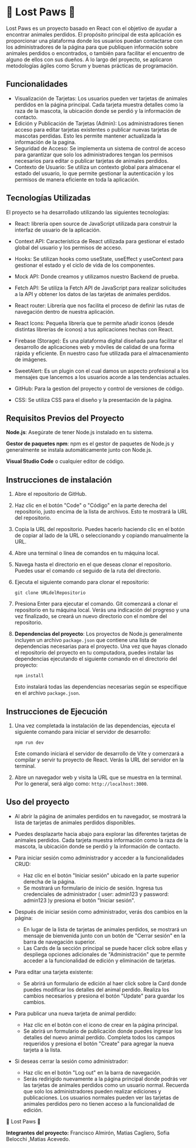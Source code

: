 # **🐾** Lost Paws **🐾**

Lost Paws es un proyecto basado en React con el objetivo de ayudar a encontrar animales perdidos. El propósito principal de esta aplicación es proporcionar una plataforma donde los usuarios puedan contactarse con los administradores de la página para que publiquen información sobre animales perdidos o encontrados, o también para facilitar el encuentro de alguno de ellos con sus dueños. A lo largo del proyecto, se aplicaron metodologías ágiles como Scrum y buenas prácticas de programación.

## Funcionalidades
* Visualización de Tarjetas: Los usuarios pueden ver tarjetas de animales perdidos en la página principal. Cada tarjeta muestra detalles como la raza de la mascota, la ubicación donde se perdió y la información de contacto.
* Edición y Publicación de Tarjetas (Admin): Los administradores tienen acceso para editar tarjetas existentes o publicar nuevas tarjetas de mascotas perdidas. Esto les permite mantener actualizada la información de la pagina.
* Seguridad de Acceso: Se implementa un sistema de control de acceso para garantizar que solo los administradores tengan los permisos necesarios para editar o publicar tarjetas de animales perdidos.
* Contexto de Usuario: Se utiliza un contexto global para almacenar el estado del usuario, lo que permite gestionar la autenticación y los permisos de manera eficiente en toda la aplicación.

## Tecnologías Utilizadas

El proyecto se ha desarrollado utilizando las siguientes tecnologías:
* React: librería open source de JavaScript utilizada para construir la interfaz de usuario de la aplicación.

* Context API: Característica de React utilizada para gestionar el estado global del usuario y los permisos de acceso.

* Hooks: Se utilizan hooks como useState, useEffect y useContext para gestionar el estado y el ciclo de vida de los componentes.

* Mock API: Donde creamos y utilizamos nuestro Backend de prueba.

* Fetch API: Se utiliza la Fetch API de JavaScript para realizar solicitudes a la API y obtener los datos de las tarjetas de animales perdidos.

* React router: Librería que nos facilita el proceso de definir las rutas de navegación dentro de nuestra aplicación.

* React Icons: Pequeña librería que te permite añadir íconos (desde distintas librerías de íconos) a tus aplicaciones hechas con React.

* Firebase (Storage): Es una plataforma digital diseñada para facilitar el desarrollo de aplicaciones web y móviles de calidad de una forma rápida y eficiente. En nuestro caso fue utilizada para el almacenamiento de imágenes.

* SweetAlert: Es un plugin con el cual damos un aspecto profesional a los mensajes que lancemos a los usuarios acorde a las tendencias actuales.

* GitHub: Para la gestion del proyecto y control de versiones de código.

* CSS: Se utiliza CSS para el diseño y la presentación de la página.

## Requisitos Previos del Proyecto

 **Node.js**: Asegúrate de tener Node.js instalado en tu sistema.
    
**Gestor de paquetes npm**: npm es el gestor de paquetes de Node.js y generalmente se instala automáticamente junto con Node.js.

**Visual Studio Code** o cualquier editor de código.
  

## Instrucciones de instalación
1.  Abre el repositorio de GitHub.
    
2.  Haz clic en el botón "Code" o "Código" en la parte derecha del repositorio, justo encima de la lista de archivos. Esto te mostrará la URL del repositorio.
    
3.  Copia la URL del repositorio. Puedes hacerlo haciendo clic en el botón de copiar al lado de la URL o seleccionando y copiando manualmente la URL.
    
4.  Abre una terminal o línea de comandos en tu máquina local.
    
5.  Navega hasta el directorio en el que deseas clonar el repositorio. Puedes usar el comando `cd` seguido de la ruta del directorio.

7.  Ejecuta el siguiente comando para clonar el repositorio:

	`git clone URLdelRepositorio`
8. Presiona Enter para ejecutar el comando. Git comenzará a clonar el repositorio en tu máquina local. Verás una indicación del progreso y una vez finalizado, se creará un nuevo directorio con el nombre del repositorio.

9.  **Dependencias del proyecto**: Los proyectos de Node.js generalmente incluyen un archivo `package.json` que contiene una lista de dependencias necesarias para el proyecto. Una vez que hayas clonado el repositorio del proyecto en tu computadora, puedes instalar las dependencias ejecutando el siguiente comando en el directorio del proyecto:

    `npm install` 
    
    Esto instalará todas las dependencias necesarias según se especifique en el archivo `package.json`.



## Instrucciones de Ejecución

1.  Una vez completada la instalación de las dependencias, ejecuta el siguiente comando para iniciar el servidor de desarrollo:
	
	`npm run dev` 

	Este comando iniciará el servidor de desarrollo de Vite y comenzará a compilar y servir tu proyecto de React. Verás la URL del servidor en la terminal.

2.  Abre un navegador web y visita la URL que se muestra en la terminal. Por lo general, será algo como: `http://localhost:3000`.



## Uso del proyecto

* Al abrir la página de animales perdidos en tu navegador, se mostrará la lista de tarjetas de animales perdidos disponibles.
* Puedes desplazarte hacia abajo para explorar las diferentes tarjetas de animales perdidos. Cada tarjeta muestra información como la raza de la mascota, la ubicación donde se perdió y la información de contacto.
* Para iniciar sesión como administrador y acceder a la funcionalidades CRUD:
   * Haz clic en el botón "Iniciar sesión" ubicado en la parte superior derecha de la página.
   * Se mostrará un formulario de inicio de sesión. Ingresa tus credenciales de administrador ( user: admin123 y password: admin123 )y presiona el botón "Iniciar sesión".
* Después de iniciar sesión como administrador, verás dos cambios en la página:
   * En lugar de la lista de tarjetas de animales perdidos, se mostrará un mensaje de bienvenida junto con un botón de "Cerrar sesión" en la barra de navegación superior.
   * Las Cards de la sección principal se puede hacer click sobre ellas y despliega opciones adicionales de "Administración" que te permite acceder a la funcionalidad de edición y eliminación de tarjetas.
* Para editar una tarjeta existente:
	* Se abrirá un formulario de edición al haer click sobre la Card donde puedes modificar los detalles del animal perdido. Realiza los cambios necesarios y presiona el botón "Update" para guardar los cambios.
	
* Para publicar una nueva tarjeta de animal perdido:
   * Haz clic en el botón con el icono de crear en la página principal.
   * Se abrirá un formulario de publicación donde puedes ingresar los detalles del nuevo animal perdido. Completa todos los campos requeridos y presiona el botón "Create" para agregar la nueva tarjeta a la lista.
* Si deseas cerrar la sesión como administrador:
   * Haz clic en el botón "Log out" en la barra de navegación.
   * Serás redirigido nuevamente a la página principal donde podrás ver las tarjetas de animales perdidos como un usuario normal.
Recuerda que solo los administradores pueden realizar ediciones y publicaciones. Los usuarios normales pueden ver las tarjetas de animales perdidos pero no tienen acceso a la funcionalidad de edición.


 **🐾** Lost Paws **🐾**
 
**Integrantes del proyecto:** Francisco Almirón, Matias Cagliero, Sofia Belocchi ,Matias Acevedo.
